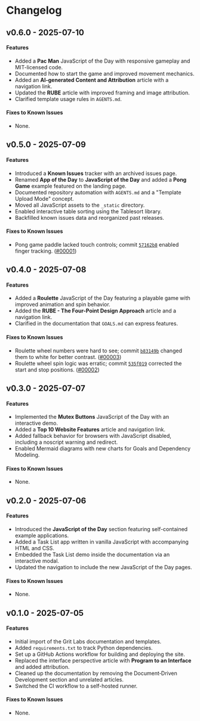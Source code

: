 # Changelog

## v0.6.0 - 2025-07-10

#### Features
- Added a **Pac Man** JavaScript of the Day with responsive gameplay and MIT-licensed code.
- Documented how to start the game and improved movement mechanics.
- Added an **AI-generated Content and Attribution** article with a navigation link.
- Updated the **RUBE** article with improved framing and image attribution.
- Clarified template usage rules in `AGENTS.md`.

#### Fixes to Known Issues
- None.

## v0.5.0 - 2025-07-09

#### Features
- Introduced a **Known Issues** tracker with an archived issues page.
- Renamed **App of the Day** to **JavaScript of the Day** and added a **Pong Game** example featured on the landing page.
- Documented repository automation with `AGENTS.md` and a "Template Upload Mode" concept.
- Moved all JavaScript assets to the `_static` directory.
- Enabled interactive table sorting using the Tablesort library.
- Backfilled known issues data and reorganized past releases.

#### Fixes to Known Issues
- Pong game paddle lacked touch controls; commit [`57162b8`](https://github.com/gritlabs1/gritlabs/commit/57162b8) enabled finger tracking. ([#00001](../known_issues/2025/07/00001.md))


## v0.4.0 - 2025-07-08

#### Features
- Added a **Roulette** JavaScript of the Day featuring a playable game with improved animation and spin behavior.
- Added the **RUBE - The Four-Point Design Approach** article and a navigation link.
- Clarified in the documentation that `GOALS.md` can express features.

#### Fixes to Known Issues
- Roulette wheel numbers were hard to see; commit [`b83149b`](https://github.com/gritlabs1/gritlabs/commit/b83149b) changed them to white for better contrast. ([#00003](../known_issues/2025/07/00003.md))
- Roulette wheel spin logic was erratic; commit [`535f019`](https://github.com/gritlabs1/gritlabs/commit/535f019) corrected the start and stop positions. ([#00002](../known_issues/2025/07/00002.md))


## v0.3.0 - 2025-07-07

#### Features
- Implemented the **Mutex Buttons** JavaScript of the Day with an interactive demo.
- Added a **Top 10 Website Features** article and navigation link.
- Added fallback behavior for browsers with JavaScript disabled, including a noscript warning and redirect.
- Enabled Mermaid diagrams with new charts for Goals and Dependency Modeling.

#### Fixes to Known Issues
- None.

## v0.2.0 - 2025-07-06

#### Features
- Introduced the **JavaScript of the Day** section featuring self-contained example applications.
- Added a Task List app written in vanilla JavaScript with accompanying HTML and CSS.
- Embedded the Task List demo inside the documentation via an interactive modal.
- Updated the navigation to include the new JavaScript of the Day pages.

#### Fixes to Known Issues
- None.

## v0.1.0 - 2025-07-05

#### Features
- Initial import of the Grit Labs documentation and templates.
- Added `requirements.txt` to track Python dependencies.
- Set up a GitHub Actions workflow for building and deploying the site.
- Replaced the interface perspective article with **Program to an Interface** and added attribution.
- Cleaned up the documentation by removing the Document‑Driven Development section and unrelated articles.
- Switched the CI workflow to a self-hosted runner.

#### Fixes to Known Issues
- None.

